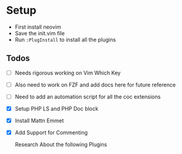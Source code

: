 # Setup

- First install neovim
- Save the init.vim file
- Run `:PlugInstall` to install all the plugins

## Todos

  - [ ] Needs rigorous working on Vim Which Key

  - [ ] Also need to work on FZF and add docs here for future reference

  - [ ] Need to add an automation script for all the coc extensions

  - [x] Setup PHP LS and PHP Doc block

  - [x] Install Mattn Emmet

  - [x] Add Support for Commenting

    

    Research About the following Plugins

    [Caw.vim]: https://github.com/tyru/caw.vim	"Caw.Vim"

    

     